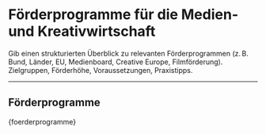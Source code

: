 <!-- foerderprogramme.md -->
# Förderprogramme für die Medien- und Kreativwirtschaft

Gib einen strukturierten Überblick zu relevanten Förderprogrammen (z. B. Bund, Länder, EU, Medienboard, Creative Europe, Filmförderung). Zielgruppen, Förderhöhe, Voraussetzungen, Praxistipps.

---

## Förderprogramme

{foerderprogramme}
